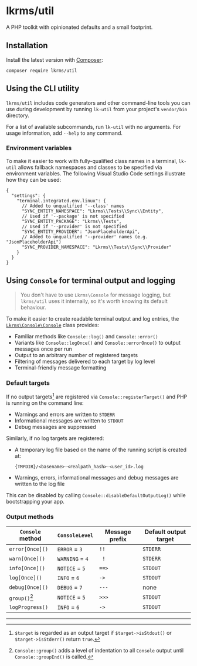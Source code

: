 # lkrms/util

A PHP toolkit with opinionated defaults and a small footprint.

## Installation

Install the latest version with [Composer](https://getcomposer.org/):

```shell
composer require lkrms/util
```

## Using the CLI utility

`lkrms/util` includes code generators and other command-line tools you can use
during development by running `lk-util` from your project's `vendor/bin`
directory.

For a list of available subcommands, run `lk-util` with no arguments. For usage
information, add `--help` to any command.

### Environment variables

To make it easier to work with fully-qualified class names in a terminal,
`lk-util` allows fallback namespaces and classes to be specified via environment
variables. The following Visual Studio Code settings illustrate how they can be
used:

```jsonc
{
  "settings": {
    "terminal.integrated.env.linux": {
      // Added to unqualified '--class' names
      "SYNC_ENTITY_NAMESPACE": "Lkrms\\Tests\\Sync\\Entity",
      // Used if '--package' is not specified
      "SYNC_ENTITY_PACKAGE": "Lkrms\\Tests",
      // Used if '--provider' is not specified
      "SYNC_ENTITY_PROVIDER": "JsonPlaceholderApi",
      // Added to unqualified '--provider' names (e.g. "JsonPlaceholderApi")
      "SYNC_PROVIDER_NAMESPACE": "Lkrms\\Tests\\Sync\\Provider"
    }
  }
}
```

## Using `Console` for terminal output and logging

> You don't have to use `Lkrms\Console` for message logging, but `lkrms/util`
> uses it internally, so it's worth knowing its default behaviour.

To make it easier to create readable terminal output and log entries, the
[`Lkrms\Console\Console`][Console.php] class provides:

- Familiar methods like `Console::log()` and `Console::error()`
- Variants like `Console::logOnce()` and `Console::errorOnce()` to output
  messages once per run
- Output to an arbitrary number of registered targets
- Filtering of messages delivered to each target by log level
- Terminal-friendly message formatting

### Default targets

If no output targets[^targets] are registered via `Console::registerTarget()`
and PHP is running on the command line:

- Warnings and errors are written to `STDERR`
- Informational messages are written to `STDOUT`
- Debug messages are suppressed

Similarly, if no log targets are registered:

- A temporary log file based on the name of the running script is created at:
  ```
  {TMPDIR}/<basename>-<realpath_hash>-<user_id>.log
  ```
- Warnings, errors, informational messages and debug messages are written to the
  log file

This can be disabled by calling `Console::disableDefaultOutputLog()` while
bootstrapping your app.

### Output methods

| `Console` method  | `ConsoleLevel`  | Message prefix | Default output target |
| ----------------- | --------------- | -------------- | --------------------- |
| `error[Once]()`   | `ERROR` = `3`   | ` !! `         | `STDERR`              |
| `warn[Once]()`    | `WARNING` = `4` | `  ! `         | `STDERR`              |
| `info[Once]()`    | `NOTICE` = `5`  | `==> `         | `STDOUT`              |
| `log[Once]()`     | `INFO` = `6`    | ` -> `         | `STDOUT`              |
| `debug[Once]()`   | `DEBUG` = `7`   | `--- `         | none                  |
| `group()`[^group] | `NOTICE` = `5`  | `>>> `         | `STDOUT`              |
| `logProgress()`   | `INFO` = `6`    | ` -> `         | `STDOUT`              |

[^group]: `Console::group()` adds a level of indentation to all `Console` output
    until `Console::groupEnd()` is called.

---

[^targets]: `$target` is regarded as an output target if `$target->isStdout()`
    or `$target->isStderr()` return `true`.

[Console.php]: src/Console/Console.php
